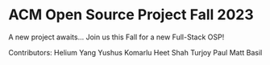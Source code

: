 # ACM Open Source Project Fall 2023

A new project awaits...
Join us this Fall for a new Full-Stack OSP!

Contributors:
Helium Yang
Yushus Komarlu
Heet Shah
Turjoy Paul
Matt Basil
